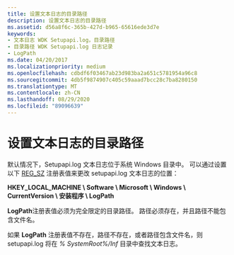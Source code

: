 ```yaml
---
title: 设置文本日志的目录路径
description: 设置文本日志的目录路径
ms.assetid: d56a8f6c-365b-427d-b965-65616ede3d7e
keywords:
- 文本日志 WDK Setupapi.log，目录路径
- 目录路径 WDK Setupapi.log 日志记录
- LogPath
ms.date: 04/20/2017
ms.localizationpriority: medium
ms.openlocfilehash: cdbdf6f03467ab23d983ba2a651c5781954a96c8
ms.sourcegitcommit: 4db5f9874907c405c59aaad7bcc28c7ba8280150
ms.translationtype: MT
ms.contentlocale: zh-CN
ms.lasthandoff: 08/29/2020
ms.locfileid: "89096639"
---
```

# <a name="setting-the-directory-path-of-the-text-logs"></a>设置文本日志的目录路径


默认情况下，Setupapi.log 文本日志位于系统 Windows 目录中。 可以通过设置以下 [REG_SZ](/windows/desktop/SysInfo/registry-value-types) 注册表值来更改 setupapi.log 文本日志的位置：

**HKEY_LOCAL_MACHINE \\ Software \\ Microsoft \\ Windows \\ CurrentVersion \\ 安装程序 \\ LogPath**

**LogPath**注册表值必须为完全限定的目录路径。 路径必须存在，并且路径不能包含文件名。

如果 **LogPath** 注册表值不存在，路径不存在，或者路径包含文件名，则 setupapi.log 将在 *% SystemRoot%/Inf* 目录中查找文本日志。

 

